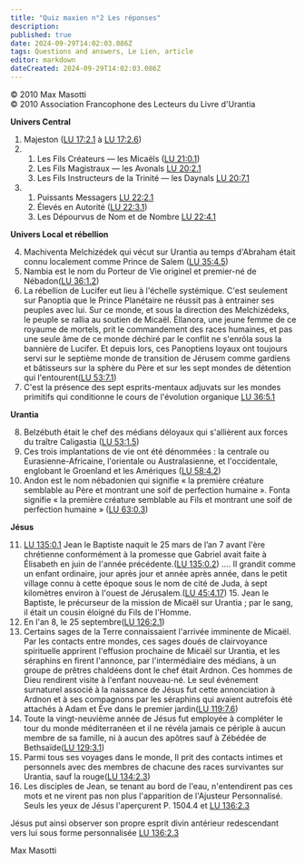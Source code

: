 ```yaml
---
title: "Quiz maxien n°2 Les réponses"
description: 
published: true
date: 2024-09-29T14:02:03.086Z
tags: Questions and answers, Le Lien, article
editor: markdown
dateCreated: 2024-09-29T14:02:03.086Z
---
```


<p class="v-card v-sheet theme--light grey lighten-3 px-2">© 2010 Max Masotti<br>© 2010 Association Francophone des Lecteurs du Livre d'Urantia</p>

**Univers Central**

1. Majeston ([LU 17:2.1](/fr/The_Urantia_Book/17#p2_1) à [LU 17:2.6](/fr/The_Urantia_Book/17#p2_6))
2. 
	1. Les Fils Créateurs — les Micaëls ([LU 21:0.1](/fr/The_Urantia_Book/21#p0_1))
	2. Les Fils Magistraux — les Avonals [LU 20:2.1](/fr/The_Urantia_Book/20#p2_1)
	3. Les Fils Instructeurs de la Trinité — les Daynals [LU 20:7.1](/fr/The_Urantia_Book/20#p7_1)
3. 
	1. Puissants Messagers [LU 22:2.1](/fr/The_Urantia_Book/22#p2_1)
	2. Élevés en Autorité ([LU 22:3.1](/fr/The_Urantia_Book/22#p3_1))
	3. Les Dépourvus de Nom et de Nombre [LU 22:4.1](/fr/The_Urantia_Book/22#p4_1)

**Univers Local et rébellion**

4. Machiventa Melchizédek qui vécut sur Urantia au temps d'Abraham était connu localement comme Prince de Salem ([LU 35:4.5](/fr/The_Urantia_Book/35#p4_5))
5. Nambia est le nom du Porteur de Vie originel et premier-né de Nébadon([LU 36:1.2](/fr/The_Urantia_Book/36#p1_2))
6. La rébellion de Lucifer eut lieu à l'échelle systémique. C'est seulement sur Panoptia que le Prince Planétaire ne réussit pas à entrainer ses peuples avec lui. Sur ce monde, et sous la direction des Melchizédeks, le peuple se rallia au soutien de Micaël. Éllanora, une jeune femme de ce royaume de mortels, prit le commandement des races humaines, et pas une seule âme de ce monde déchiré par le conflit ne s'enrôla sous la bannière de Lucifer. Et depuis lors, ces Panoptiens loyaux ont toujours servi sur le septième monde de transition de Jérusem comme gardiens et bâtisseurs sur la sphère du Père et sur les sept mondes de détention qui l'entourent([LU 53:7.1](/fr/The_Urantia_Book/53#p7_1))
7. C'est la présence des sept esprits-mentaux adjuvats sur les mondes primitifs qui conditionne le cours de l'évolution organique [LU 36:5.1](/fr/The_Urantia_Book/36#p5_1)

**Urantia**

8. Belzébuth était le chef des médians déloyaux qui s'allièrent aux forces du traître Caligastia ([LU 53:1.5](/fr/The_Urantia_Book/53#p1_5))
9. Ces trois implantations de vie ont été dénommées : la centrale ou Eurasienne-Africaine, l'orientale ou Australasienne, et l'occidentale, englobant le Groenland et les Amériques ([LU 58:4.2](/fr/The_Urantia_Book/58#p4_2))
10. Andon est le nom nébadonien qui signifie « la première créature semblable au Père et montrant une soif de perfection humaine ». Fonta signifie « la première créature semblable au Fils et montrant une soif de perfection humaine » ([LU 63:0.3](/fr/The_Urantia_Book/63#p0_3))

**Jésus**

11. [LU 135:0.1](/fr/The_Urantia_Book/135#p0_1) Jean le Baptiste naquit le 25 mars de l’an 7 avant l'ère chrétienne conformément à la promesse que Gabriel avait faite à Élisabeth en juin de l'année précédente.([LU 135:0.2](/fr/The_Urantia_Book/135#p0_2)) .... Il grandit comme un enfant ordinaire, jour après jour et année après année, dans le petit village connu à cette époque sous le nom de cité de Juda, à sept kilomètres environ à l'ouest de Jérusalem.([LU 45:4.17](/fr/The_Urantia_Book/45#p4_17)) 15. Jean le Baptiste, le précurseur de la mission de Micaël sur Urantia ; par le sang, il était un cousin éloigné du Fils de l'Homme.
12. En l'an 8, le 25 septembre([LU 126:2.1](/fr/The_Urantia_Book/126#p2_1))
13. Certains sages de la Terre connaissaient l'arrivée imminente de Micaël. Par les contacts entre mondes, ces sages doués de clairvoyance spirituelle apprirent l'effusion prochaine de Micaël sur Urantia, et les séraphins en firent l'annonce, par l'intermédiaire des médians, à un groupe de prêtres chaldéens dont le chef était Ardnon. Ces hommes de Dieu rendirent visite à l'enfant nouveau-né. Le seul événement surnaturel associé à la naissance de Jésus fut cette annonciation à Ardnon et à ses compagnons par les séraphins qui avaient autrefois été attachés à Adam et Ève dans le premier jardin([LU 119:7.6](/fr/The_Urantia_Book/119#p7_6))
14. Toute la vingt-neuvième année de Jésus fut employée à compléter le tour du monde méditerranéen et il ne révéla jamais ce périple à aucun membre de sa famille, ni à aucun des apôtres sauf à Zébédée de Bethsaïde([LU 129:3.1](/fr/The_Urantia_Book/129#p3_1))
15. Parmi tous ses voyages dans le monde, Il prit des contacts intimes et personnels avec des membres de chacune des races survivantes sur Urantia, sauf la rouge([LU 134:2.3](/fr/The_Urantia_Book/134#p2_3))
16. Les disciples de Jean, se tenant au bord de l'eau, n'entendirent pas ces mots et ne virent pas non plus l'apparition de l'Ajusteur Personnalisé. Seuls les yeux de Jésus l'aperçurent P. 1504.4 et [LU 136:2.3](/fr/The_Urantia_Book/136#p2_3)

Jésus put ainsi observer son propre esprit divin antérieur redescendant vers lui sous forme personnalisée [LU 136:2.3](/fr/The_Urantia_Book/136#p2_3)

Max Masotti